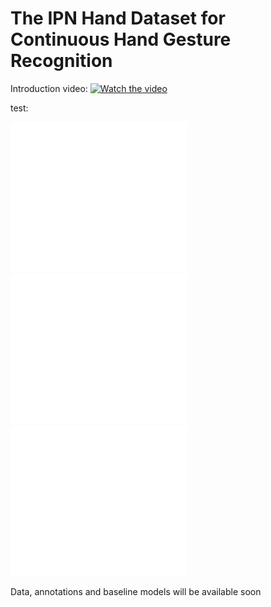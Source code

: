 # The IPN Hand Dataset for Continuous Hand Gesture Recognition


Introduction video:
[![Watch the video](https://img.youtube.com/vi/OH3n5rf2wV8/maxresdefault.jpg)](https://youtu.be/OH3n5rf2wV8)

test:

![c1](/contents/c1.gif)   ![c1](/contents/c1.gif)   ![c1](/contents/c1.gif)


Data, annotations and baseline models will be available soon
